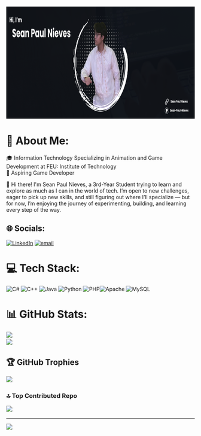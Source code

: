 <img src="assets/GitHub Banner.png" alt="Banner Image of the GitHub Profile" height="300" width="900"/> <br/>
# 💫 About Me:
🎓 Information Technology Specializing in Animation and Game Development at FEU: Institute of Technology<br>🌱 Aspiring Game Developer

📝 Hi there! I'm Sean Paul Nieves, a 3rd-Year Student trying to learn and explore as much as I can in the world of tech. I’m open to new challenges, eager to pick up new skills, and still figuring out where I’ll specialize — but for now, I’m enjoying the journey of experimenting, building, and learning every step of the way.


## 🌐 Socials:
[![LinkedIn](https://img.shields.io/badge/LinkedIn-%230077B5.svg?logo=linkedin&logoColor=white)](https://linkedin.com/in/Sean-Paul-Nieves) [![email](https://img.shields.io/badge/Email-D14836?logo=gmail&logoColor=white)](mailto:snnieves@fit.edu.ph) 

# 💻 Tech Stack:
![C#](https://img.shields.io/badge/c%23-%23239120.svg?style=for-the-badge&logo=csharp&logoColor=white) ![C++](https://img.shields.io/badge/c++-%2300599C.svg?style=for-the-badge&logo=c%2B%2B&logoColor=white) ![Java](https://img.shields.io/badge/java-%23ED8B00.svg?style=for-the-badge&logo=openjdk&logoColor=white) ![Python](https://img.shields.io/badge/python-3670A0?style=for-the-badge&logo=python&logoColor=ffdd54) ![PHP](https://img.shields.io/badge/php-%23777BB4.svg?style=for-the-badge&logo=php&logoColor=white)![Apache](https://img.shields.io/badge/apache-%23D42029.svg?style=for-the-badge&logo=apache&logoColor=white) ![MySQL](https://img.shields.io/badge/mysql-4479A1.svg?style=for-the-badge&logo=mysql&logoColor=white)
# 📊 GitHub Stats:
<!-- <img src="https://github-readme-stats.vercel.app/api?username=Sean-Paul-Nieves&show_icons=true&theme=transparent"><br/> -->
<img src="https://nirzak-streak-stats.vercel.app/?user=Sean-Paul-Nieves&theme=transparent&hide_border=false"><br/>
<img src="https://github-readme-stats.vercel.app/api/top-langs/?username=Sean-Paul-Nieves&theme=transparent&hide_border=false&include_all_commits=true&count_private=false&layout=compact">

## 🏆 GitHub Trophies
<img src="https://github-profile-trophy.vercel.app/?username=Sean-Paul-Nieves&theme=tokyonight&no-frame=true&no-bg=false&margin-w=4">

### 🔝 Top Contributed Repo
<img src="https://github-contributor-stats.vercel.app/api?username=Sean-Paul-Nieves&limit=5&theme=transparent&combine_all_yearly_contributions=true">

---
[![](https://visitcount.itsvg.in/api?id=Sean-Paul-Nieves&icon=0&color=3)](https://visitcount.itsvg.in)

<!-- Proudly created with GPRM ( https://gprm.itsvg.in ) -->

